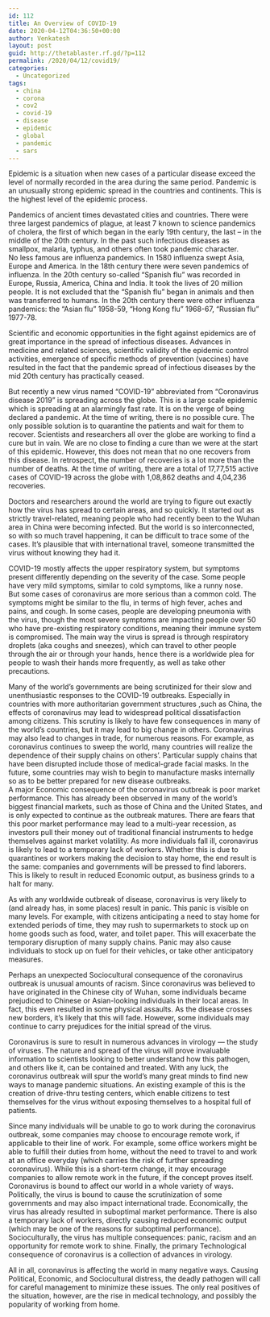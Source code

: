 ```yaml
---
id: 112
title: An Overview of COVID-19
date: 2020-04-12T04:36:50+00:00
author: Venkatesh
layout: post
guid: http://thetablaster.rf.gd/?p=112
permalink: /2020/04/12/covid19/
categories:
  - Uncategorized
tags:
  - china
  - corona
  - cov2
  - covid-19
  - disease
  - epidemic
  - global
  - pandemic
  - sars
---
```

Epidemic is a situation when new cases of a particular disease exceed the level of normally recorded in the area during the same period. Pandemic is an unusually strong epidemic spread in the countries and continents. This is the highest level of the epidemic process.

Pandemics of ancient times devastated cities and countries. There were three largest pandemics of plague, at least 7 known to science pandemics of cholera, the first of which began in the early 19th century, the last – in the middle of the 20th century. In the past such infectious diseases as smallpox, malaria, typhus, and others often took pandemic character.  
No less famous are influenza pandemics. In 1580 influenza swept Asia, Europe and America. In the 18th century there were seven pandemics of influenza. In the 20th century so-called “Spanish flu” was recorded in Europe, Russia, America, China and India. It took the lives of 20 million people. It is not excluded that the “Spanish flu” began in animals and then was transferred to humans. In the 20th century there were other influenza pandemics: the “Asian flu” 1958-59, “Hong Kong flu” 1968-67, “Russian flu” 1977-78.

Scientific and economic opportunities in the fight against epidemics are of great importance in the spread of infectious diseases. Advances in medicine and related sciences, scientific validity of the epidemic control activities, emergence of specific methods of prevention (vaccines) have resulted in the fact that the pandemic spread of infectious diseases by the mid 20th century has practically ceased.

But recently a new virus named “COVID-19” abbreviated from “Coronavirus disease 2019” is spreading across the globe. This is a large scale epidemic which is spreading at an alarmingly fast rate. It is on the verge of being declared a pandemic. At the time of writing, there is no possible cure. The only possible solution is to quarantine the patients and wait for them to recover. Scientists and researchers all over the globe are working to find a cure but in vain. We are no close to finding a cure than we were at the start of this epidemic. However, this does not mean that no one recovers from this disease. In retrospect, the number of recoveries is a lot more than the number of deaths. At the time of writing, there are a total of 17,77,515 active cases of COVID-19 across the globe with 1,08,862 deaths and 4,04,236 recoveries.

Doctors and researchers around the world are trying to figure out exactly how the virus has spread to certain areas, and so quickly. It started out as strictly travel-related, meaning people who had recently been to the Wuhan area in China were becoming infected. But the world is so interconnected, so with so much travel happening, it can be difficult to trace some of the cases. It’s plausible that with international travel, someone transmitted the virus without knowing they had it.

COVID-19 mostly affects the upper respiratory system, but symptoms present differently depending on the severity of the case. Some people have very mild symptoms, similar to cold symptoms, like a runny nose.  
But some cases of coronavirus are more serious than a common cold. The symptoms might be similar to the flu, in terms of high fever, aches and pains, and cough. In some cases, people are developing pneumonia with the virus, though the most severe symptoms are impacting people over 50 who have pre-existing respiratory conditions, meaning their immune system is compromised. The main way the virus is spread is through respiratory droplets (aka coughs and sneezes), which can travel to other people through the air or through your hands, hence there is a worldwide plea for people to wash their hands more frequently, as well as take other precautions.

Many of the world’s governments are being scrutinized for their slow and unenthusiastic responses to the COVID-19 outbreaks. Especially in countries with more authoritarian government structures ,such as China, the effects of coronavirus may lead to widespread political dissatisfaction among citizens. This scrutiny is likely to have few consequences in many of the world’s countries, but it may lead to big change in others. Coronavirus may also lead to changes in trade, for numerous reasons. For example, as coronavirus continues to sweep the world, many countries will realize the dependence of their supply chains on others’. Particular supply chains that have been disrupted include those of medical-grade facial masks. In the future, some countries may wish to begin to manufacture masks internally so as to be better prepared for new disease outbreaks.  
A major Economic consequence of the coronavirus outbreak is poor market performance. This has already been observed in many of the world’s biggest financial markets, such as those of China and the United States, and is only expected to continue as the outbreak matures. There are fears that this poor market performance may lead to a multi-year recession, as investors pull their money out of traditional financial instruments to hedge themselves against market volatility. As more individuals fall ill, coronavirus is likely to lead to a temporary lack of workers. Whether this is due to quarantines or workers making the decision to stay home, the end result is the same: companies and governments will be pressed to find laborers. This is likely to result in reduced Economic output, as business grinds to a halt for many.

As with any worldwide outbreak of disease, coronavirus is very likely to (and already has, in some places) result in panic. This panic is visible on many levels. For example, with citizens anticipating a need to stay home for extended periods of time, they may rush to supermarkets to stock up on home goods such as food, water, and toilet paper. This will exacerbate the temporary disruption of many supply chains. Panic may also cause individuals to stock up on fuel for their vehicles, or take other anticipatory measures.

Perhaps an unexpected Sociocultural consequence of the coronavirus outbreak is unusual amounts of racism. Since coronavirus was believed to have originated in the Chinese city of Wuhan, some individuals became prejudiced to Chinese or Asian-looking individuals in their local areas. In fact, this even resulted in some physical assaults. As the disease crosses new borders, it’s likely that this will fade. However, some individuals may continue to carry prejudices for the initial spread of the virus.

Coronavirus is sure to result in numerous advances in virology — the study of viruses. The nature and spread of the virus will prove invaluable information to scientists looking to better understand how this pathogen, and others like it, can be contained and treated. With any luck, the coronavirus outbreak will spur the world’s many great minds to find new ways to manage pandemic situations. An existing example of this is the creation of drive-thru testing centers, which enable citizens to test themselves for the virus without exposing themselves to a hospital full of patients.

Since many individuals will be unable to go to work during the coronavirus outbreak, some companies may choose to encourage remote work, if applicable to their line of work. For example, some office workers might be able to fulfill their duties from home, without the need to travel to and work at an office everyday (which carries the risk of further spreading coronavirus). While this is a short-term change, it may encourage companies to allow remote work in the future, if the concept proves itself.  
Coronavirus is bound to affect our world in a whole variety of ways. Politically, the virus is bound to cause the scrutinization of some governments and may also impact international trade. Economically, the virus has already resulted in suboptimal market performance. There is also a temporary lack of workers, directly causing reduced economic output (which may be one of the reasons for suboptimal performance). Socioculturally, the virus has multiple consequences: panic, racism and an opportunity for remote work to shine. Finally, the primary Technological consequence of coronavirus is a collection of advances in virology.

All in all, coronavirus is affecting the world in many negative ways. Causing Political, Economic, and Sociocultural distress, the deadly pathogen will call for careful management to minimize these issues. The only real positives of the situation, however, are the rise in medical technology, and possibly the popularity of working from home.
